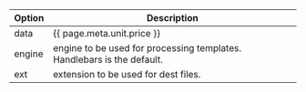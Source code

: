 | Option | Description |
| ------ | ----------- |
| data   | {{ page.meta.unit.price }} |
| engine | engine to be used for processing templates. Handlebars is the default. |
| ext    | extension to be used for dest files. |